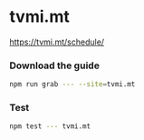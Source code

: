 # tvmi.mt

https://tvmi.mt/schedule/

### Download the guide

```sh
npm run grab --- --site=tvmi.mt
```

### Test

```sh
npm test --- tvmi.mt
```
